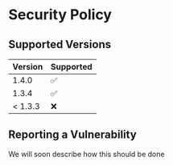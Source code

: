 # Security Policy

## Supported Versions

| Version   | Supported          |
| --------- | ------------------ |
| 1.4.0     | :white_check_mark: |
| 1.3.4     | :white_check_mark: |
| < 1.3.3   | :x:                |

## Reporting a Vulnerability

We will soon describe how this should be done
